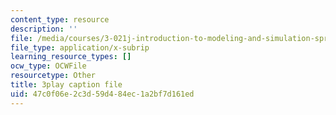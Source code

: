 ```yaml
---
content_type: resource
description: ''
file: /media/courses/3-021j-introduction-to-modeling-and-simulation-spring-2012/47c0f06e2c3d59d484ec1a2bf7d161ed_U5zt5u-C_uY.vtt
file_type: application/x-subrip
learning_resource_types: []
ocw_type: OCWFile
resourcetype: Other
title: 3play caption file
uid: 47c0f06e-2c3d-59d4-84ec-1a2bf7d161ed
---
```

